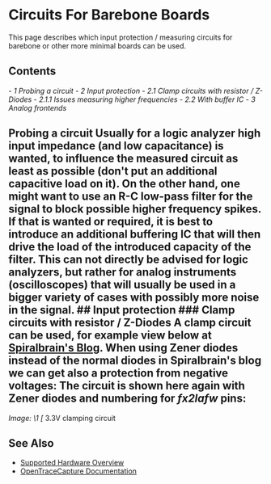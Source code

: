 # Circuits For Barebone Boards
This page describes which input protection / measuring circuits for barebone or other more minimal boards can be used.
## Contents
\- *1 Probing a circuit* \- *2 Input protection* \- *2.1 Clamp circuits with resistor / Z-Diodes* \- *2.1.1 Issues measuring higher frequencies* \- *2.2 With buffer IC* \- *3 Analog frontends*
## Probing a circuit Usually for a logic analyzer high input impedance (and low capacitance) is wanted, to influence the measured circuit as least as possible (don't put an additional capacitive load on it). On the other hand, one might want to use an R-C low-pass filter for the signal to block possible higher frequency spikes. If that is wanted or required, it is best to introduce an additional buffering IC that will then drive the load of the introduced capacity of the filter. This can not directly be advised for logic analyzers, but rather for analog instruments (oscilloscopes) that will usually be used in a bigger variety of cases with possibly more noise in the signal. ## Input protection ### Clamp circuits with resistor / Z-Diodes A clamp circuit can be used, for example view below at [Spiralbrain's Blog](http://web.archive.org/web/20140604115345/http://sunbizhosting.co.uk/~spiral/blog/?p=117). When using Zener diodes instead of the normal diodes in Spiralbrain's blog we can get also a protection from negative voltages: The circuit is shown here again with Zener diodes and numbering for *fx2lafw* pins:
**Image: \1*
[*
3.3V clamping circuit
## See Also
- [Supported Hardware Overview](../supported-hardware.md)
- [OpenTraceCapture Documentation](../../opentracecapture/overview.md)
